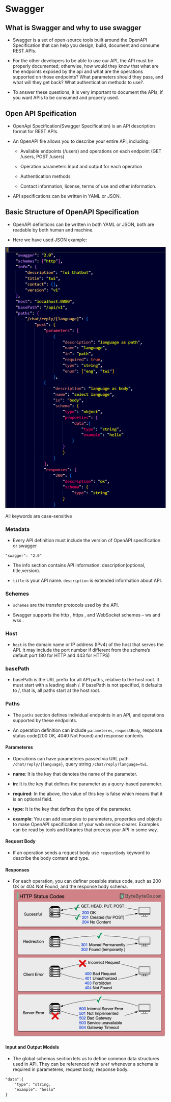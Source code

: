 # Swagger

## What is Swagger and why to use swagger

- Swagger is a set of open-source tools built around the OpenAPI Specification that can help you design, build, document and consume REST APIs.

- For the other developers to be able to use our API, the API must be properly documented; otherwise, how would they know that what are the endpoints exposed by the api and what are the operations supported on those endpoints? What parameters should they pass, and what will they get back? What authentication methods to use?.

- To answer these questions, it is very important to document the APIs; if you want APIs to be consumed and properly used.

## Open API Speification

- OpenApi Specification(Swagger Specification) is an API description format for REST APIs.

- An OpenAPI file allows you to describe your entire API, including:

  - Available endpoints (/users) and operations on each endpoint (GET /users, POST /users)
  
  - Operation parameters Input and output for each operation
  
  - Authentication methods
  
  - Contact information, license, terms of use and other information.

- API specifications can be written in YAML or JSON.

## Basic Structure of OpenAPI Specification

- OpenAPI definitions can be written in both YAML or JSON, both are readable by both human and machine.

- Here we have used JSON example:

![Alt text](images/Screenshot%202023-03-29%20153742.png)

All keywords are case-sensitive

### Metadata

- Every API definition must include the version of OpenAPI specification or swagger

```text
"swagger": "2.0"
```

- The info section contains API information: description(optional, title,version).

- ```title``` is your API name. ```description``` is extended information about API.

### Schemes

- ```schemes``` are the transfer protocols used by the API.

- Swagger supports the http , https , and WebSocket schemes – ws and wss .

### Host

- ```host``` is the domain name or IP address (IPv4) of the host that serves the API. It may include the port number if different from the scheme’s default port (80 for HTTP and 443 for HTTPS)

### basePath

- basePath is the URL prefix for all API paths, relative to the host root. It must start with a leading slash /. If basePath is not specified, it defaults to /, that is, all paths start at the host root.

### Paths

- The ```paths``` section defines individual endpoints in an API, and operations supported by these endpoints.

- An operation definition can include ```parameteres```, ```requestBody```, response status code(200 OK, 4040 Not Found) and response contents.

#### Parameteres

- Operations can have parameteres passed via URL path ```/chat/reply/{language}```, query string ```/chat/reply?language=twi```.

- **name**: It is the key that denotes the name of the parameter.

- **in**: It is the key that defines the parameter as a query-based parameter.

- **required**: In the above, the value of this key is false which means that it is an optional field.

- **type**: It is the key that defines the type of the parameter.

- **example**: You can add examples to parameters, properties and objects to make OpenAPI specification of your web service clearer. Examples can be read by tools and libraries that process your API in some way.

#### Request Body

- If an operation sends a request body use ```requestBody``` keyword to describe the body content and type.

#### Responses

- For each operation, you can definer possible status code, such as 200 OK or 404 Not Found, and the response body schema.
![Alt text](images/HTTP_RESPONSE_CODE.jpeg)

#### Input and Output Models

- The global schemas section lets us to define common data structures used in API. They can be referenced with ```$ref``` whenever a schema is required in parameteres, request body, response body.

```text
"data":{
    "type": "string,
    "example": "hello"
}
```

